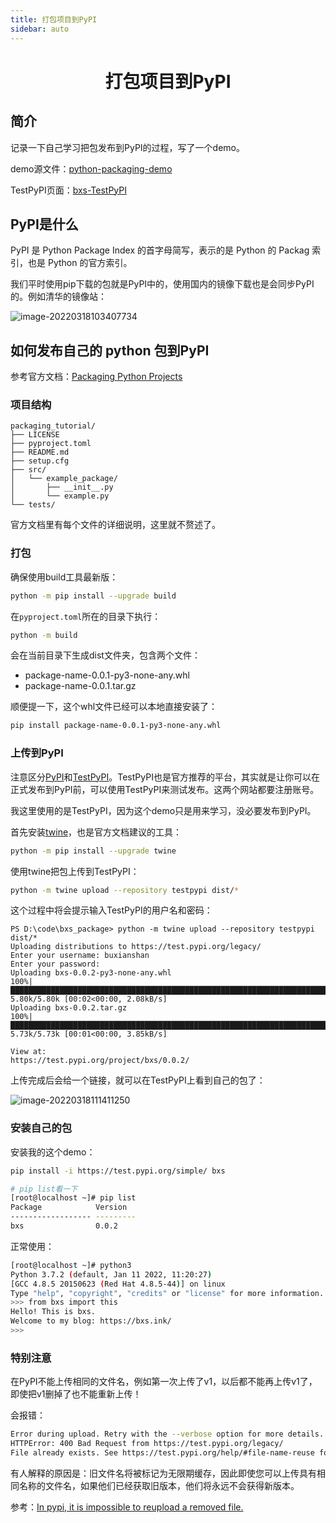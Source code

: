```yaml
---
title: 打包项目到PyPI
sidebar: auto
---
```


<h1 align='center'>打包项目到PyPI</h1>

## 简介

记录一下自己学习把包发布到PyPI的过程，写了一个demo。

demo源文件：[python-packaging-demo](https://github.com/buxianshan/python-packaging-demo)

TestPyPI页面：[bxs-TestPyPI](https://test.pypi.org/project/bxs/)

## PyPI是什么

PyPI 是 Python Package Index 的首字母简写，表示的是 Python 的 Packag 索引，也是 Python 的官方索引。

我们平时使用pip下载的包就是PyPI中的，使用国内的镜像下载也是会同步PyPI的。例如清华的镜像站：

![image-20220318103407734](https://buxianshan.oss-cn-beijing.aliyuncs.com/Typora_images/image-20220318103407734.png)

## 如何发布自己的 python 包到PyPI

参考官方文档：[Packaging Python Projects](https://packaging.python.org/en/latest/tutorials/packaging-projects/)

### 项目结构

```
packaging_tutorial/
├── LICENSE
├── pyproject.toml
├── README.md
├── setup.cfg
├── src/
│   └── example_package/
│       ├── __init__.py
│       └── example.py
└── tests/
```

官方文档里有每个文件的详细说明，这里就不赘述了。

### 打包

确保使用build工具最新版：

```bash
python -m pip install --upgrade build
```

在`pyproject.toml`所在的目录下执行：

```bash
python -m build
```

会在当前目录下生成dist文件夹，包含两个文件：

- package-name-0.0.1-py3-none-any.whl
- package-name-0.0.1.tar.gz



顺便提一下，这个whl文件已经可以本地直接安装了：

```bash
pip install package-name-0.0.1-py3-none-any.whl
```

### 上传到PyPI

注意区分[PyPI](https://pypi.org/)和[TestPyPI](https://test.pypi.org/)。TestPyPI也是官方推荐的平台，其实就是让你可以在正式发布到PyPI前，可以使用TestPyPI来测试发布。这两个网站都要注册账号。

我这里使用的是TestPyPI，因为这个demo只是用来学习，没必要发布到PyPI。

首先安装[twine](https://packaging.python.org/en/latest/key_projects/#twine)，也是官方文档建议的工具：

```bash
python -m pip install --upgrade twine
```

使用twine把包上传到TestPyPI：

```bash
python -m twine upload --repository testpypi dist/*
```

这个过程中将会提示输入TestPyPI的用户名和密码：

```
PS D:\code\bxs_package> python -m twine upload --repository testpypi dist/*
Uploading distributions to https://test.pypi.org/legacy/
Enter your username: buxianshan
Enter your password:
Uploading bxs-0.0.2-py3-none-any.whl
100%|█████████████████████████████████████████████████████████████████████████████| 5.80k/5.80k [00:02<00:00, 2.08kB/s]
Uploading bxs-0.0.2.tar.gz
100%|█████████████████████████████████████████████████████████████████████████████| 5.73k/5.73k [00:01<00:00, 3.85kB/s]

View at:
https://test.pypi.org/project/bxs/0.0.2/
```

上传完成后会给一个链接，就可以在TestPyPI上看到自己的包了：

![image-20220318111411250](https://buxianshan.oss-cn-beijing.aliyuncs.com/Typora_images/image-20220318111411250.png)

### 安装自己的包

安装我的这个demo：

```bash
pip install -i https://test.pypi.org/simple/ bxs

# pip list看一下
[root@localhost ~]# pip list
Package            Version
------------------ ---------
bxs                0.0.2
```

正常使用：

```bash
[root@localhost ~]# python3
Python 3.7.2 (default, Jan 11 2022, 11:20:27) 
[GCC 4.8.5 20150623 (Red Hat 4.8.5-44)] on linux
Type "help", "copyright", "credits" or "license" for more information.
>>> from bxs import this
Hello! This is bxs.
Welcome to my blog: https://bxs.ink/
>>> 
```

### 特别注意

在PyPI不能上传相同的文件名，例如第一次上传了v1，以后都不能再上传v1了，即使把v1删掉了也不能重新上传！

会报错：

```bash
Error during upload. Retry with the --verbose option for more details.
HTTPError: 400 Bad Request from https://test.pypi.org/legacy/
File already exists. See https://test.pypi.org/help/#file-name-reuse for more information.
```

有人解释的原因是：旧文件名将被标记为无限期缓存，因此即使您可以上传具有相同名称的文件名，如果他们已经获取旧版本，他们将永远不会获得新版本。

参考：[In pypi, it is impossible to reupload a removed file.](https://github.com/pypa/packaging-problems/issues/74)